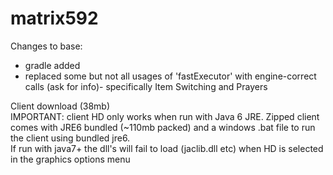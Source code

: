 # matrix592

Changes to base:
- gradle added
- replaced some but not all usages of 'fastExecutor' with engine-correct calls (ask for info)- specifically Item Switching and Prayers


Client download (38mb)
<br>
IMPORTANT: client HD only works when run with Java 6 JRE. Zipped client comes with JRE6 bundled (~110mb packed) and a windows .bat file to run the client using bundled jre6.
<br>
If run with java7+ the dll's will fail to load (jaclib.dll etc) when HD is selected in the graphics options menu

